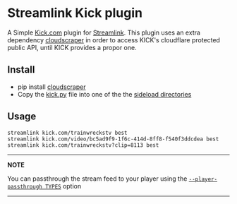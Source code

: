 # Streamlink Kick plugin

A Simple [Kick.com](https://kick.com) plugin for [Streamlink](https://github.com/streamlink/streamlink). This plugin uses an extra dependency [cloudscraper](https://github.com/VeNoMouS/cloudscraper) in order to access KICK's cloudflare protected public API, until KICK provides a propor one.

## Install
* pip install [cloudscraper](https://pypi.org/project/cloudscraper)
* Copy the [kick.py](kick.py) file into one of the the [sideload directories](https://streamlink.github.io/cli/plugin-sideloading.html)


## Usage
```
streamlink kick.com/trainwreckstv best
streamlink kick.com/video/bc5ad9f9-1f6c-414d-8ff8-f540f3ddcdea best
streamlink kick.com/trainwreckstv?clip=8113 best
```

---
**NOTE**

You can passthrough the stream feed to your player using the [```--player-passthrough TYPES```](https://streamlink.github.io/cli.html#cmdoption-player-passthrough) option

---

